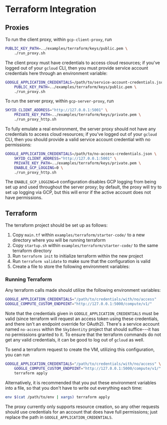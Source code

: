 # Terraform Integration

## Proxies

To run the client proxy, within `gcp-client-proxy`, run
```sh
PUBLIC_KEY_PATH=../examples/terraform/keys/public.pem \
    ./run_proxy.sh
```
The client proxy must have credentials to access cloud resources; if you've logged out of your `gcloud` CLI, then you must provide service account credentials here through an environment variable:
```sh
GOOGLE_APPLICATION_CREDENTIALS=/path/to/service-account-credentials.json \
    PUBLIC_KEY_PATH=../examples/terraform/keys/public.pem \
    ./run_proxy.sh
```

To run the server proxy, within `gcp-server-proxy`, run
```sh
SKYID_CLIENT_ADDRESS="http://127.0.0.1:5001" \
    PRIVATE_KEY_PATH=../examples/terraform/keys/private.pem \
    ./run_proxy_http.sh
```
To fully emulate a real environment, the server proxy should not have any credentials to access cloud resources; if you've logged out of your `gcloud` CLI, then you should provide a valid service account credential with no permissions:
```sh
GOOGLE_APPLICATION_CREDENTIALS=/path/to/no-access-credentials.json \
    SKYID_CLIENT_ADDRESS="http://127.0.0.1:5001" \
    PRIVATE_KEY_PATH=../examples/terraform/keys/private.pem \
    ENABLE_GCP_LOGGING=0 \
    ./run_proxy_http.sh
```
The `ENABLE_GCP_LOGGING=0` configuration disables GCP logging from being set up and used throughout the server proxy; by default, the proxy will try to set up logging via GCP, but this will error if the active account does not have permissions.

## Terraform

The terraform project should be set up as follows:
1. Copy `main.tf` within `examples/terraform/starter-code/` to a new directory where you will be running terraform
2. Copy `startup.sh` within `examples/terraform/starter-code/` to the same terraform directory
3. Run `terraform init` to initialize terraform within the new project
4. Run `terraform validate` to make sure that the configuration is valid
5. Create a file to store the following environment variables:


### Running Terraform

Any terraform calls made should utilize the following environment variables:
```sh
GOOGLE_APPLICATION_CREDENTIALS="/path/to/credentials/with/no/access"
GOOGLE_COMPUTE_CUSTOM_ENDPOINT="http://127.0.0.1:5000/compute/v1/"
```
Note that the credentials given in `GOOGLE_APPLICATION_CREDENTIALS` must be valid (since terraform will request an access token using these credentials, and there isn't an endpoint override for OAuth2).
There's a service account named `no-access` within the `SkyIdentity` project that should suffice---it has no permissions granted to it. To ensure that the terraform commands do not get any valid credentials, it can be good to log out of `gcloud` as well.

To send a terraform request to create the VM, utilizing this configuration, you can run
```sh
GOOGLE_APPLICATION_CREDENTIALS="/path/to/credentials/with/no/access" \
    GOOGLE_COMPUTE_CUSTOM_ENDPOINT="http://127.0.0.1:5000/compute/v1/" \
    terraform apply
```
Alternatively, it is recommended that you put these environment variables into a file, so that you don't have to write out everything each time:
```sh
env $(cat /path/to/env | xargs) terraform apply
```

The proxy currently only supports resource creation, so any other requests should use credentials for an account that does have full permissions; just replace the path in `GOOGLE_APPLICATION_CREDENTIALS`.

